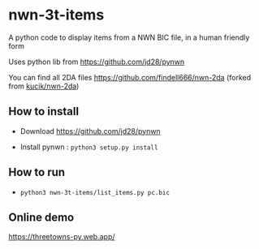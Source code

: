 # nwn-3t-items
A python code to display items from a NWN BIC file, in a human friendly form

Uses python lib from https://github.com/jd28/pynwn

You can find all 2DA files https://github.com/findell666/nwn-2da (forked from [kucik/nwn-2da](https://github.com/kucik/nwn-2da))


## How to install

- Download https://github.com/jd28/pynwn

- Install pynwn : `python3 setup.py install`

## How to run

- `python3 nwn-3t-items/list_items.py pc.bic`

## Online demo

https://threetowns-py.web.app/
